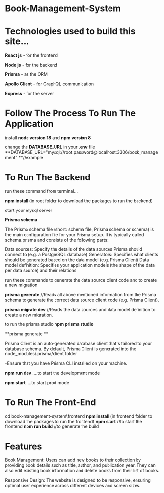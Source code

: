 # Book-Management-System

# Technologies used to build this site...

**React js** - for the frontend
  
**Node js** - for the backend

**Prisma** - as the ORM
 
**Apollo Client** - for GraphQL communication 
 
**Express** - for the server

# Follow The Process To Run The Application

install **node version 18** and **npm version 8**

change the **DATABASE_URL** in your **.env** file
**DATABASE_URL="mysql://root:password@localhost:3306/book_management" **//example


# To Run The Backend

run these command from terminal...

**npm install** (in root folder to download the packages to run the backend)

start your mysql server

**Prisma schema**

The Prisma schema file (short: schema file, Prisma schema or schema) is the main configuration file for your Prisma setup. It is typically called schema.prisma and consists of the following parts:

Data sources: Specify the details of the data sources Prisma should connect to (e.g. a PostgreSQL database)
Generators: Specifies what clients should be generated based on the data model (e.g. Prisma Client)
Data model definition: Specifies your application models (the shape of the data per data source) and their relations

run these commands to generate the data source client code and to create a new migration

**prisma generate** //Reads all above mentioned information from the Prisma schema to generate the correct data source client code (e.g. Prisma Client).

**prisma migrate dev** //Reads the data sources and data model definition to create a new migration.

to run the prisma studio
**npm prisma studio**

**prisma generate **

Prisma Client is an auto-generated database client that's tailored to your database schema. By default, Prisma Client is generated into the node_modules/.prisma/client folder

-Ensure that you have Prisma CLI installed on your machine.

**npm run dev** ....to start the development mode

**npm start** ....to start prod mode

# To Run The Front-End

cd book-management-system\frontend
**npm install** (in frontend folder to download the packages to run the frontend)
**npm start** //to start the frontend
**npm run build** //to generate the build

# Features

Book Management: Users can add new books to their collection by providing book details such as title, author, and publication year. They can also edit existing book information and delete books from their list of books.

Responsive Design: The website is designed to be responsive, ensuring optimal user experience across different devices and screen sizes.


